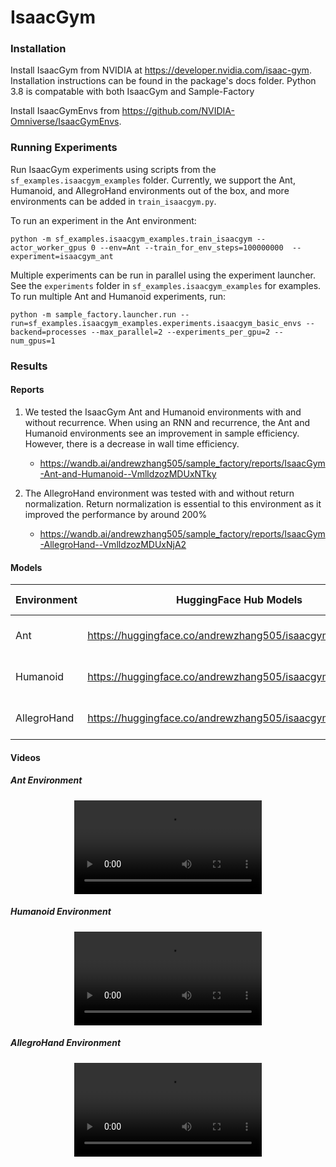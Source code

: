# IsaacGym

### Installation

Install IsaacGym from NVIDIA at https://developer.nvidia.com/isaac-gym. Installation instructions can be found in the package's docs folder. Python 3.8 is compatable with both IsaacGym and Sample-Factory

Install IsaacGymEnvs from https://github.com/NVIDIA-Omniverse/IsaacGymEnvs. 


### Running Experiments

Run IsaacGym experiments using scripts from the `sf_examples.isaacgym_examples` folder. Currently, we support the Ant, Humanoid, and AllegroHand environments out of the box, and more environments can be added in `train_isaacgym.py`.

To run an experiment in the Ant environment:
```
python -m sf_examples.isaacgym_examples.train_isaacgym --actor_worker_gpus 0 --env=Ant --train_for_env_steps=100000000  --experiment=isaacgym_ant
```

Multiple experiments can be run in parallel using the experiment launcher. See the `experiments` folder in `sf_examples.isaacgym_examples` for examples. To run multiple Ant and Humanoid experiments, run:
```
python -m sample_factory.launcher.run --run=sf_examples.isaacgym_examples.experiments.isaacgym_basic_envs --backend=processes --max_parallel=2 --experiments_per_gpu=2 --num_gpus=1
```

### Results

#### Reports

1. We tested the IsaacGym Ant and Humanoid environments with and without recurrence. When using an RNN and recurrence, the Ant and Humanoid environments see an improvement in sample efficiency. However, there is a decrease in wall time efficiency.
    - https://wandb.ai/andrewzhang505/sample_factory/reports/IsaacGym-Ant-and-Humanoid--VmlldzozMDUxNTky

2. The AllegroHand environment was tested with and without return normalization. Return normalization is essential to this environment as it improved the performance by around 200%
    - https://wandb.ai/andrewzhang505/sample_factory/reports/IsaacGym-AllegroHand--VmlldzozMDUxNjA2

#### Models

| Environment               | HuggingFace Hub Models                                                       | Evaluation Metrics  |
| ------------------------- | ---------------------------------------------------------------------------- | ------------------- |
| Ant                       | https://huggingface.co/andrewzhang505/isaacgym_ant                           | 11830.10 +/- 875.26 |
| Humanoid                  | https://huggingface.co/andrewzhang505/isaacgym_humanoid                      | 8839.07 +/- 407.26  |
| AllegroHand               | https://huggingface.co/andrewzhang505/isaacgym_allegrohand                   | 3608.18 +/- 1062.94 |

#### Videos

##### Ant Environment

<p align="center">
<video class="w-full" src="https://huggingface.co/andrewzhang505/isaacgym_ant/resolve/main/replay.mp4" controls="" autoplay="" loop=""></video></p>

##### Humanoid Environment

<p align="center">
<video class="w-full" src="https://huggingface.co/andrewzhang505/isaacgym_humanoid/resolve/main/replay.mp4" controls="" autoplay="" loop=""></video></p>

##### AllegroHand Environment

<p align="center">
<video class="w-full" src="https://huggingface.co/andrewzhang505/isaacgym_allegrohand/resolve/main/replay.mp4" controls="" autoplay="" loop=""></video></p>